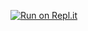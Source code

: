 [![Run on Repl.it](https://repl.it/badge/github/Javier-P-C/ProyectoEstructuraGrafoPonderado)](https://repl.it/github/Javier-P-C/ProyectoEstructuraGrafoPonderado)

